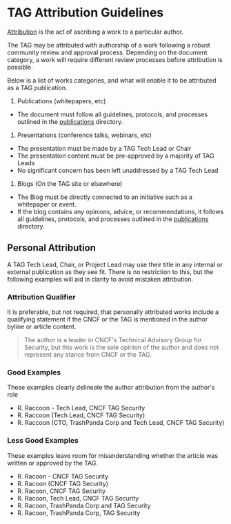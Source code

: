 # TAG Attribution Guidelines

[Attribution] is the act of ascribing a work to a particular author.

The TAG may be attributed with authorship of a work following a robust
community review and approval process. Depending on the document category, a
work will require different review processes before attribution is possible.

Below is a list of works categories, and what will enable it to be attributed
as a TAG publication.

1. Publications (whitepapers, etc)
  - The document must follow all guidelines, protocols, and processes outlined
    in the [publications] directory.
1. Presentations (conference talks, webinars, etc)
  - The presentation must be made by a TAG Tech Lead or Chair
  - The presentation content must be pre-approved by a majority of TAG Leads
  - No significant concern has been left unaddressed by a TAG Tech Lead
1. Blogs (On the TAG site or elsewhere)
  - The Blog must be directly connected to an initiative such as a whitepaper
    or event.
  - If the blog contains any opinions, advice, or recommendations, it follows
    all guidelines, protocols, and processes outlined in the [publications]
    directory.

## Personal Attribution

A TAG Tech Lead, Chair, or Project Lead may use their title in any internal or
external publication as they see fit. There is no restriction to this, but
the following examples will aid in clarity to avoid mistaken attribution.

### Attribution Qualifier

It is preferable, but not required, that personally attributed works include
a qualifying statement if the CNCF or the TAG is mentioned in the author byline
or article content.

> The author is a leader in CNCF's Technical Advisory Group for Security,
  but this work is the sole opinion of the author and does not represent
  any stance from CNCF or the TAG.

### Good Examples

These examples clearly delineate the author attribution from the author's role

- R. Raccoon - Tech Lead, CNCF TAG Security
- R. Raccoon (Tech Lead, CNCF TAG Security)
- R. Raccoon (CTO, TrashPanda Corp and Tech Lead, CNCF TAG Security)

### Less Good Examples

These examples leave room for misunderstanding whether the article was written
or approved by the TAG.

- R. Racoon - CNCF TAG Security
- R. Racoon (CNCF TAG Security)
- R. Racoon, CNCF TAG Security
- R. Racoon, Tech Lead, CNCF TAG Security
- R. Racoon, TrashPanda Corp and TAG Security
- R. Racoon, TrashPanda Corp, TAG Security


[Attribution]: https://www.merriam-webster.com/dictionary/attribution
[publications]: ../publications